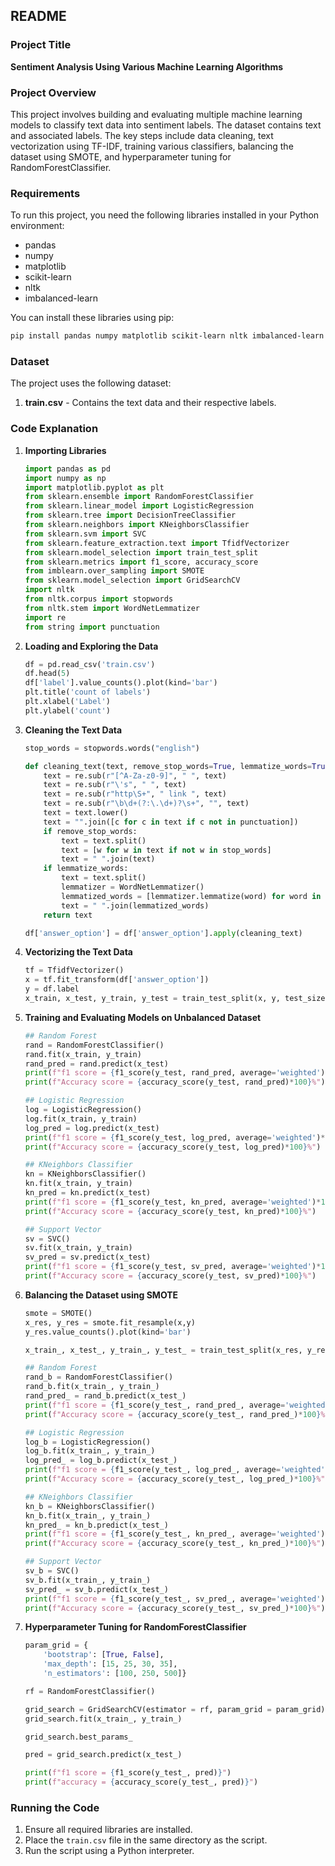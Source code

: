 ## README

### Project Title
**Sentiment Analysis Using Various Machine Learning Algorithms**

### Project Overview
This project involves building and evaluating multiple machine learning models to classify text data into sentiment labels. The dataset contains text and associated labels. The key steps include data cleaning, text vectorization using TF-IDF, training various classifiers, balancing the dataset using SMOTE, and hyperparameter tuning for RandomForestClassifier.

### Requirements
To run this project, you need the following libraries installed in your Python environment:
- pandas
- numpy
- matplotlib
- scikit-learn
- nltk
- imbalanced-learn

You can install these libraries using pip:
```bash
pip install pandas numpy matplotlib scikit-learn nltk imbalanced-learn
```

### Dataset
The project uses the following dataset:
1. **train.csv** - Contains the text data and their respective labels.

### Code Explanation

1. **Importing Libraries**
   ```python
   import pandas as pd
   import numpy as np
   import matplotlib.pyplot as plt
   from sklearn.ensemble import RandomForestClassifier
   from sklearn.linear_model import LogisticRegression
   from sklearn.tree import DecisionTreeClassifier
   from sklearn.neighbors import KNeighborsClassifier
   from sklearn.svm import SVC
   from sklearn.feature_extraction.text import TfidfVectorizer
   from sklearn.model_selection import train_test_split
   from sklearn.metrics import f1_score, accuracy_score
   from imblearn.over_sampling import SMOTE
   from sklearn.model_selection import GridSearchCV
   import nltk
   from nltk.corpus import stopwords
   from nltk.stem import WordNetLemmatizer
   import re
   from string import punctuation
   ```

2. **Loading and Exploring the Data**
   ```python
   df = pd.read_csv('train.csv')
   df.head(5)
   df['label'].value_counts().plot(kind='bar')
   plt.title('count of labels')
   plt.xlabel('Label')
   plt.ylabel('count')
   ```

3. **Cleaning the Text Data**
   ```python
   stop_words = stopwords.words("english")
   
   def cleaning_text(text, remove_stop_words=True, lemmatize_words=True):
       text = re.sub(r"[^A-Za-z0-9]", " ", text)
       text = re.sub(r"\'s", " ", text)
       text = re.sub(r"http\S+", " link ", text)
       text = re.sub(r"\b\d+(?:\.\d+)?\s+", "", text)
       text = text.lower()
       text = "".join([c for c in text if c not in punctuation])
       if remove_stop_words:
           text = text.split()
           text = [w for w in text if not w in stop_words]
           text = " ".join(text)
       if lemmatize_words:
           text = text.split()
           lemmatizer = WordNetLemmatizer()
           lemmatized_words = [lemmatizer.lemmatize(word) for word in text]
           text = " ".join(lemmatized_words)
       return text
   
   df['answer_option'] = df['answer_option'].apply(cleaning_text)
   ```

4. **Vectorizing the Text Data**
   ```python
   tf = TfidfVectorizer()
   x = tf.fit_transform(df['answer_option'])
   y = df.label
   x_train, x_test, y_train, y_test = train_test_split(x, y, test_size=0.2)
   ```

5. **Training and Evaluating Models on Unbalanced Dataset**
   ```python
   ## Random Forest
   rand = RandomForestClassifier()
   rand.fit(x_train, y_train)
   rand_pred = rand.predict(x_test)
   print(f"f1 score = {f1_score(y_test, rand_pred, average='weighted')*100}%")
   print(f"Accuracy score = {accuracy_score(y_test, rand_pred)*100}%")
   
   ## Logistic Regression
   log = LogisticRegression()
   log.fit(x_train, y_train)
   log_pred = log.predict(x_test)
   print(f"f1 score = {f1_score(y_test, log_pred, average='weighted')*100}%")
   print(f"Accuracy score = {accuracy_score(y_test, log_pred)*100}%")
   
   ## KNeighbors Classifier
   kn = KNeighborsClassifier()
   kn.fit(x_train, y_train)
   kn_pred = kn.predict(x_test)
   print(f"f1 score = {f1_score(y_test, kn_pred, average='weighted')*100}%")
   print(f"Accuracy score = {accuracy_score(y_test, kn_pred)*100}%")
   
   ## Support Vector
   sv = SVC()
   sv.fit(x_train, y_train)
   sv_pred = sv.predict(x_test)
   print(f"f1 score = {f1_score(y_test, sv_pred, average='weighted')*100}%")
   print(f"Accuracy score = {accuracy_score(y_test, sv_pred)*100}%")
   ```

6. **Balancing the Dataset using SMOTE**
   ```python
   smote = SMOTE()
   x_res, y_res = smote.fit_resample(x,y)
   y_res.value_counts().plot(kind='bar')
   
   x_train_, x_test_, y_train_, y_test_ = train_test_split(x_res, y_res, test_size=0.2)
   
   ## Random Forest
   rand_b = RandomForestClassifier()
   rand_b.fit(x_train_, y_train_)
   rand_pred_ = rand_b.predict(x_test_)
   print(f"f1 score = {f1_score(y_test_, rand_pred_, average='weighted')*100}%")
   print(f"Accuracy score = {accuracy_score(y_test_, rand_pred_)*100}%")
   
   ## Logistic Regression
   log_b = LogisticRegression()
   log_b.fit(x_train_, y_train_)
   log_pred_ = log_b.predict(x_test_)
   print(f"f1 score = {f1_score(y_test_, log_pred_, average='weighted')*100}%")
   print(f"Accuracy score = {accuracy_score(y_test_, log_pred_)*100}%")
   
   ## KNeighbors Classifier
   kn_b = KNeighborsClassifier()
   kn_b.fit(x_train_, y_train_)
   kn_pred_ = kn_b.predict(x_test_)
   print(f"f1 score = {f1_score(y_test_, kn_pred_, average='weighted')*100}%")
   print(f"Accuracy score = {accuracy_score(y_test_, kn_pred_)*100}%")
   
   ## Support Vector
   sv_b = SVC()
   sv_b.fit(x_train_, y_train_)
   sv_pred_ = sv_b.predict(x_test_)
   print(f"f1 score = {f1_score(y_test_, sv_pred_, average='weighted')*100}%")
   print(f"Accuracy score = {accuracy_score(y_test_, sv_pred_)*100}%")
   ```

7. **Hyperparameter Tuning for RandomForestClassifier**
   ```python
   param_grid = {
       'bootstrap': [True, False],
       'max_depth': [15, 25, 30, 35],
       'n_estimators': [100, 250, 500]}
   
   rf = RandomForestClassifier()
   
   grid_search = GridSearchCV(estimator = rf, param_grid = param_grid)
   grid_search.fit(x_train_, y_train_)
   
   grid_search.best_params_
   
   pred = grid_search.predict(x_test_)
   
   print(f"f1 score = {f1_score(y_test_, pred)}")
   print(f"accuracy = {accuracy_score(y_test_, pred)}")
   ```

### Running the Code
1. Ensure all required libraries are installed.
2. Place the `train.csv` file in the same directory as the script.
3. Run the script using a Python interpreter.
